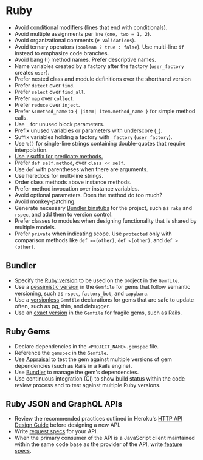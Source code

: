 # Ruby

- Avoid conditional modifiers (lines that end with conditionals).
- Avoid multiple assignments per line (`one, two = 1, 2`).
- Avoid organizational comments (`# Validations`).
- Avoid ternary operators (`boolean ? true : false`). Use multi-line `if`
  instead to emphasize code branches.
- Avoid bang (!) method names. Prefer descriptive names.
- Name variables created by a factory after the factory (`user_factory` creates
  `user`).
- Prefer nested class and module definitions over the shorthand version
- Prefer `detect` over `find`.
- Prefer `select` over `find_all`.
- Prefer `map` over `collect`.
- Prefer `reduce` over `inject`.
- Prefer `&:method_name` to `{ |item| item.method_name }` for simple method
  calls.
- Use `_` for unused block parameters.
- Prefix unused variables or parameters with underscore (`_`).
- Suffix variables holding a factory with `_factory` (`user_factory`).
- Use `%()` for single-line strings containing double-quotes that require
  interpolation.
- [Use `?` suffix for predicate methods.](rules/predicate-methods.md)
- Prefer `def self.method`, over `class << self`.
- Use `def` with parentheses when there are arguments. 
- Use heredocs for multi-line strings.
- Order class methods above instance methods.
- Prefer method invocation over instance variables.
- Avoid optional parameters. Does the method do too much?
- Avoid monkey-patching.
- Generate necessary [Bundler binstubs] for the project, such as `rake` and
  `rspec`, and add them to version control.
- Prefer classes to modules when designing functionality that is shared by
  multiple models.
- Prefer `private` when indicating scope. Use `protected` only with comparison
  methods like `def ==(other)`, `def <(other)`, and `def >(other)`.

[bundler binstubs]: https://github.com/sstephenson/rbenv/wiki/Understanding-binstubs

## Bundler

- Specify the [Ruby version] to be used on the project in the `Gemfile`.
- Use a [pessimistic version] in the `Gemfile` for gems that follow semantic
  versioning, such as `rspec`, `factory_bot`, and `capybara`.
- Use a [versionless] `Gemfile` declarations for gems that are safe to update
  often, such as pg, thin, and debugger.
- Use an [exact version] in the `Gemfile` for fragile gems, such as Rails.

[ruby version]: http://bundler.io/v1.3/gemfile_ruby.html
[exact version]: http://robots.thoughtbot.com/post/35717411108/a-healthy-bundle
[pessimistic version]: http://robots.thoughtbot.com/post/35717411108/a-healthy-bundle
[versionless]: http://robots.thoughtbot.com/post/35717411108/a-healthy-bundle

## Ruby Gems

- Declare dependencies in the `<PROJECT_NAME>.gemspec` file.
- Reference the `gemspec` in the `Gemfile`.
- Use [Appraisal] to test the gem against multiple versions of gem dependencies
  (such as Rails in a Rails engine).
- Use [Bundler] to manage the gem's dependencies.
- Use continuous integration (CI) to show build status within the code review
  process and to test against multiple Ruby versions.

[appraisal]: https://github.com/thoughtbot/appraisal
[bundler]: http://bundler.io

## Ruby JSON and GraphQL APIs

- Review the recommended practices outlined in Heroku's [HTTP API Design Guide]
  before designing a new API.
- Write [request specs] for your API.
- When the primary consumer of the API is a JavaScript client maintained within
  the same code base as the provider of the API, write [feature specs].

[http api design guide]: https://github.com/interagent/http-api-design
[feature specs]: https://www.relishapp.com/rspec/rspec-rails/docs/feature-specs/feature-spec
[request specs]: https://www.relishapp.com/rspec/rspec-rails/docs/request-specs/request-spec
